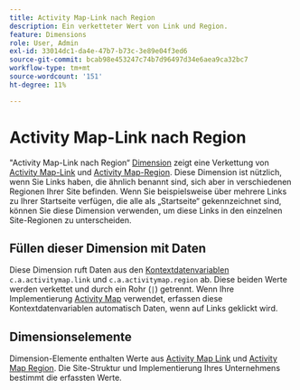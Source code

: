 ```yaml
---
title: Activity Map-Link nach Region
description: Ein verketteter Wert von Link und Region.
feature: Dimensions
role: User, Admin
exl-id: 33014dc1-da4e-47b7-b73c-3e89e04f3ed6
source-git-commit: bcab98e453247c74b7d96497d34e6aea9ca32bc7
workflow-type: tm+mt
source-wordcount: '151'
ht-degree: 11%

---
```


# Activity Map-Link nach Region

&quot;Activity Map-Link nach Region“ [Dimension](overview.md) zeigt eine Verkettung von [Activity Map-Link](activity-map-link.md) und [Activity Map-Region](activity-map-link-by-region.md). Diese Dimension ist nützlich, wenn Sie Links haben, die ähnlich benannt sind, sich aber in verschiedenen Regionen Ihrer Site befinden. Wenn Sie beispielsweise über mehrere Links zu Ihrer Startseite verfügen, die alle als „Startseite“ gekennzeichnet sind, können Sie diese Dimension verwenden, um diese Links in den einzelnen Site-Regionen zu unterscheiden.

## Füllen dieser Dimension mit Daten

Diese Dimension ruft Daten aus den [Kontextdatenvariablen](/help/implement/vars/page-vars/contextdata.md) `c.a.activitymap.link` und `c.a.activitymap.region` ab. Diese beiden Werte werden verkettet und durch ein Rohr (`|`) getrennt. Wenn Ihre Implementierung [Activity Map](/help/analyze/activity-map/overview.md) verwendet, erfassen diese Kontextdatenvariablen automatisch Daten, wenn auf Links geklickt wird.

## Dimensionselemente

Dimension-Elemente enthalten Werte aus [Activity Map Link](activity-map-link.md) und [Activity Map Region](activity-map-link-by-region.md). Die Site-Struktur und Implementierung Ihres Unternehmens bestimmt die erfassten Werte.
